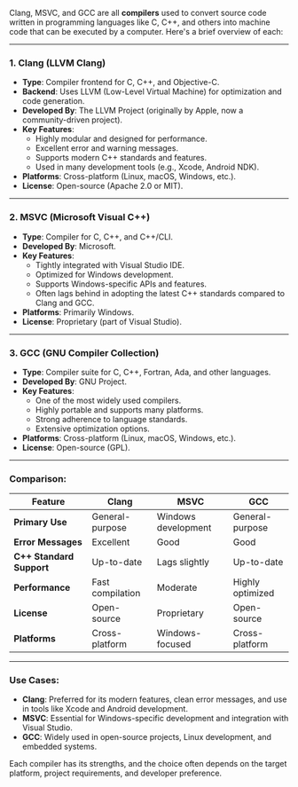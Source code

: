 Clang, MSVC, and GCC are all **compilers** used to convert source code written in programming languages like C, C++, and others into machine code that can be executed by a computer. Here's a brief overview of each:

---

### 1. **Clang (LLVM Clang)**
   - **Type**: Compiler frontend for C, C++, and Objective-C.
   - **Backend**: Uses LLVM (Low-Level Virtual Machine) for optimization and code generation.
   - **Developed By**: The LLVM Project (originally by Apple, now a community-driven project).
   - **Key Features**:
     - Highly modular and designed for performance.
     - Excellent error and warning messages.
     - Supports modern C++ standards and features.
     - Used in many development tools (e.g., Xcode, Android NDK).
   - **Platforms**: Cross-platform (Linux, macOS, Windows, etc.).
   - **License**: Open-source (Apache 2.0 or MIT).

---

### 2. **MSVC (Microsoft Visual C++)**
   - **Type**: Compiler for C, C++, and C++/CLI.
   - **Developed By**: Microsoft.
   - **Key Features**:
     - Tightly integrated with Visual Studio IDE.
     - Optimized for Windows development.
     - Supports Windows-specific APIs and features.
     - Often lags behind in adopting the latest C++ standards compared to Clang and GCC.
   - **Platforms**: Primarily Windows.
   - **License**: Proprietary (part of Visual Studio).

---

### 3. **GCC (GNU Compiler Collection)**
   - **Type**: Compiler suite for C, C++, Fortran, Ada, and other languages.
   - **Developed By**: GNU Project.
   - **Key Features**:
     - One of the most widely used compilers.
     - Highly portable and supports many platforms.
     - Strong adherence to language standards.
     - Extensive optimization options.
   - **Platforms**: Cross-platform (Linux, macOS, Windows, etc.).
   - **License**: Open-source (GPL).

---

### Comparison:
| Feature          | Clang               | MSVC                | GCC                 |
|------------------|---------------------|---------------------|---------------------|
| **Primary Use**  | General-purpose     | Windows development | General-purpose     |
| **Error Messages**| Excellent          | Good                | Good                |
| **C++ Standard Support** | Up-to-date   | Lags slightly       | Up-to-date          |
| **Performance**  | Fast compilation    | Moderate            | Highly optimized    |
| **License**      | Open-source         | Proprietary         | Open-source         |
| **Platforms**    | Cross-platform      | Windows-focused     | Cross-platform      |

---

### Use Cases:
- **Clang**: Preferred for its modern features, clean error messages, and use in tools like Xcode and Android development.
- **MSVC**: Essential for Windows-specific development and integration with Visual Studio.
- **GCC**: Widely used in open-source projects, Linux development, and embedded systems.

Each compiler has its strengths, and the choice often depends on the target platform, project requirements, and developer preference.